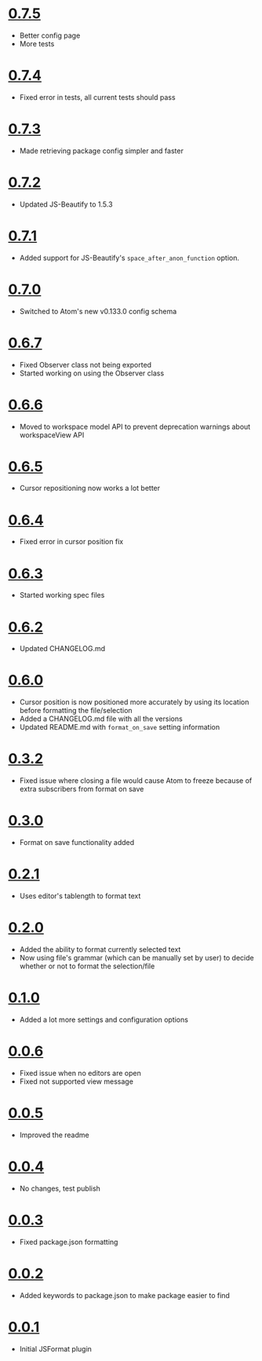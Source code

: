 # [0.7.5]()

* Better config page
* More tests

# [0.7.4](b42275f887278b6df0566811056e989007cdc645)

* Fixed error in tests, all current tests should pass

# [0.7.3](edf6256095dcc340511375cb60abd369767aa279)

* Made retrieving package config simpler and faster

# [0.7.2](4df0961a82b4b3f9c6c5da41f51a0d7716520869)

* Updated JS-Beautify to 1.5.3

# [0.7.1](feec74e518a1cee789d3b3131c493e3786fecd19)

* Added support for JS-Beautify's `space_after_anon_function` option.

# [0.7.0](30d27619df09947825944d17ed3fa8bd5ea373ec)

* Switched to Atom's new v0.133.0 config schema

# [0.6.7](52339804cd2690f9d2279b1bd93ca459490d38f3)

* Fixed Observer class not being exported  
* Started working on using the Observer class

# [0.6.6](9a61e537c06e2ffe19a83a86299f2b043c89a7da)

* Moved to workspace model API to prevent deprecation warnings about workspaceView API

# [0.6.5](6c9e291b8a1c923c86973168f44412d9dcf38064)

* Cursor repositioning now works a lot better

# [0.6.4](98df7a37ad25dd059f61014efa53e9e7a7386fc6)

* Fixed error in cursor position fix

# [0.6.3](68cfca3693b1d88c584aba7a862c45ea43de3974)

* Started working spec files

# [0.6.2](ecfb6b13b58afdabb7e676d3842c2a098f6eab64)

* Updated CHANGELOG.md

# [0.6.0](958e3503d57ad9edc95cdccec57c84b025912038)

* Cursor position is now positioned more accurately by using its location before formatting the file/selection  
* Added a CHANGELOG.md file with all the versions  
* Updated README.md with `format_on_save` setting information  

# [0.3.2](fcf5a60ad6979fee7a11c5f49d3590171e7b6aa4)

* Fixed issue where closing a file would cause Atom to freeze because of extra subscribers from format on save

# [0.3.0](9583bd2e5e249e3b02e41c5237b53c6ed0f56601)

* Format on save functionality added

# [0.2.1](1d4e6c2b3242da7330149c2fbb78a8ee6c514635)

* Uses editor's tablength to format text

# [0.2.0](f7b17bb86146d8df9d354fbe70aa8304fd550f0d)

* Added the ability to format currently selected text
* Now using file's grammar (which can be manually set by user) to decide whether or not to format the selection/file

# [0.1.0](00a665c9f0f24d3841851b5fb01ecc66b7f71eeb)

* Added a lot more settings and configuration options

# [0.0.6](453f4c64fbc18df17a9c0425001878b8be3c8835)

* Fixed issue when no editors are open
* Fixed not supported view message

# [0.0.5](2ae80654323d1e5a8eeee3f1d93e75c07043f922)

* Improved the readme

# [0.0.4](39d733ffdb379b4aeb9b114015172ea5a698b7b9)

* No changes, test publish

# [0.0.3](607832d0df3a5377820e6d76910f00afa66cbbdd)

* Fixed package.json formatting

# [0.0.2](ef80454a596dca78db3eb36c5cd2766e4e3206c3)

* Added keywords to package.json to make package easier to find

# [0.0.1](d71190e08ec13bc74413db8f3cb31904d49a472c)

* Initial JSFormat plugin
